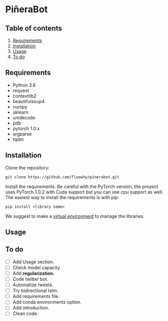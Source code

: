 # PiñeraBot

## Table of contents
1. [Requirements](#requirements)
2. [Installation](#installation)
3. [Usage](#usage)
3. [To do](#todo)

## Requirements <a name="requirements"></a>

* Python 3.6
* request
* contextlib2
* beautifulsoup4
* numpy
* sklearn
* unidecode
* pdb
* pytorch 1.0.x
* argparse
* tqdm

## Installation <a name="installations"></a>

Clone the repository:
```
git clone https://github.com/fluowhy/pinerabot.git
```
Install the requirements. Be careful with the PyTorch version, the proyect uses PyTorch 1.0.2 with Cuda support but you can use cpu support as well. The easiest way to install the requirements is with pip:
```
pip install <library name>
``` 
We suggest to make a [virtual environment](https://virtualenv.pypa.io/en/latest/) to manage the libraries.

## Usage <a name="usage"></a>

## To do <a name="todo"></a>

- [ ] Add Usage section.
- [ ] Check model capacity.
- [ ] Add **regularization**.
- [ ] Code twitter bot.
- [ ] Automatize tweets.
- [ ] Try bidirectional lstm.
- [ ] Add requirements file.
- [ ] Add conda environments option.
- [ ] Add introduction.
- [ ] Clean code.